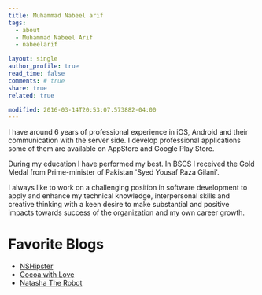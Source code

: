 ```yaml
---
title: Muhammad Nabeel arif
tags: 
  - about
  - Muhammad Nabeel Arif 
  - nabeelarif

layout: single
author_profile: true
read_time: false
comments: # true
share: true
related: true

modified: 2016-03-14T20:53:07.573882-04:00
---
```


I have around 6 years of professional experience in iOS, Android and their communication with the server side. I develop professional applications some of them are available on AppStore and Google Play Store.

During my education I have performed my best. In BSCS I received the Gold Medal from Prime-minister of Pakistan 'Syed Yousaf Raza Gilani'.

I always like to work on a challenging position in software development to apply and enhance my technical knowledge, interpersonal skills and creative thinking with a keen desire to make substantial and positive impacts towards success of the organization and my own career growth.

# Favorite Blogs
- [NSHipster](http://nshipster.com)
- [Cocoa with Love](http://www.cocoawithlove.com)
- [Natasha The Robot](https://www.natashatherobot.com)

